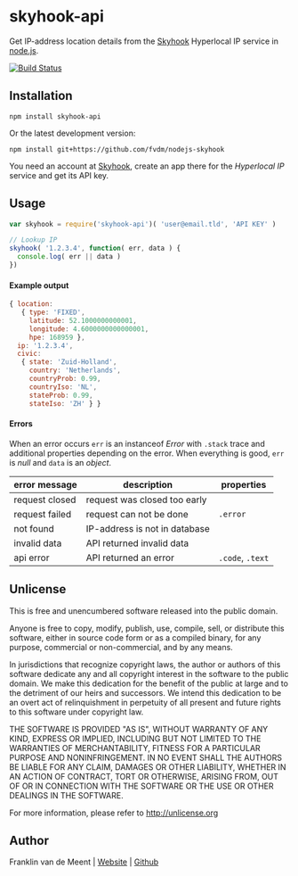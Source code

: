 skyhook-api
===========

Get IP-address location details from the [Skyhook](http://skyhookwireless.com) Hyperlocal IP service in [node.js](http://nodejs.org/).

[![Build Status](https://travis-ci.org/fvdm/nodejs-skyhook.svg?branch=master)](https://travis-ci.org/fvdm/nodejs-skyhook)


Installation
------------

`npm install skyhook-api`

Or the latest development version:

`npm install git+https://github.com/fvdm/nodejs-skyhook`


You need an account at [Skyhook](https://my.skyhookwireless.com/), create an app there for the _Hyperlocal IP_ service and get its API key.


Usage
-----

```js
var skyhook = require('skyhook-api')( 'user@email.tld', 'API KEY' )

// Lookup IP
skyhook( '1.2.3.4', function( err, data ) {
  console.log( err || data )
})
```

#### Example output

```js
{ location: 
   { type: 'FIXED',
     latitude: 52.1000000000001,
     longitude: 4.6000000000000001,
     hpe: 168959 },
  ip: '1.2.3.4',
  civic: 
   { state: 'Zuid-Holland',
     country: 'Netherlands',
     countryProb: 0.99,
     countryIso: 'NL',
     stateProb: 0.99,
     stateIso: 'ZH' } }
```

#### Errors

When an error occurs `err` is an instanceof _Error_ with `.stack` trace and additional properties depending on the error.
When everything is good, `err` is _null_ and `data` is an _object_.

error message  | description                   | properties
-------------- | ----------------------------- | ----------------
request closed | request was closed too early  | 
request failed | request can not be done       | `.error`
not found      | IP-address is not in database | 
invalid data   | API returned invalid data     | 
api error      | API returned an error         | `.code`, `.text`


Unlicense
---------

This is free and unencumbered software released into the public domain.

Anyone is free to copy, modify, publish, use, compile, sell, or
distribute this software, either in source code form or as a compiled
binary, for any purpose, commercial or non-commercial, and by any
means.

In jurisdictions that recognize copyright laws, the author or authors
of this software dedicate any and all copyright interest in the
software to the public domain. We make this dedication for the benefit
of the public at large and to the detriment of our heirs and
successors. We intend this dedication to be an overt act of
relinquishment in perpetuity of all present and future rights to this
software under copyright law.

THE SOFTWARE IS PROVIDED "AS IS", WITHOUT WARRANTY OF ANY KIND,
EXPRESS OR IMPLIED, INCLUDING BUT NOT LIMITED TO THE WARRANTIES OF
MERCHANTABILITY, FITNESS FOR A PARTICULAR PURPOSE AND NONINFRINGEMENT.
IN NO EVENT SHALL THE AUTHORS BE LIABLE FOR ANY CLAIM, DAMAGES OR
OTHER LIABILITY, WHETHER IN AN ACTION OF CONTRACT, TORT OR OTHERWISE,
ARISING FROM, OUT OF OR IN CONNECTION WITH THE SOFTWARE OR THE USE OR
OTHER DEALINGS IN THE SOFTWARE.

For more information, please refer to <http://unlicense.org>


Author
------

Franklin van de Meent
| [Website](https://frankl.in/)
| [Github](https://github.com/fvdm)
